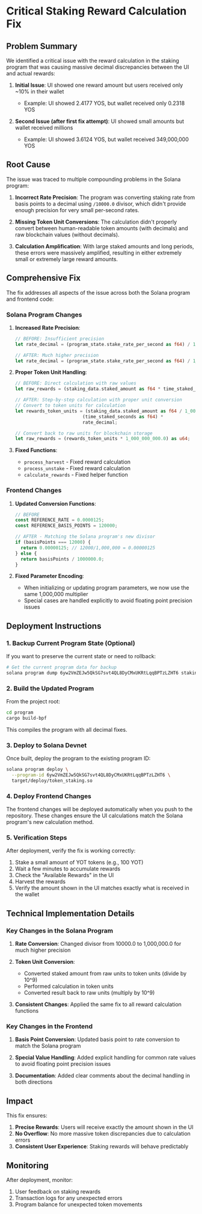 # Critical Staking Reward Calculation Fix

## Problem Summary

We identified a critical issue with the reward calculation in the staking program that was causing massive decimal discrepancies between the UI and actual rewards:

1. **Initial Issue**: UI showed one reward amount but users received only ~10% in their wallet
   * Example: UI showed 2.4177 YOS, but wallet received only 0.2318 YOS

2. **Second Issue (after first fix attempt)**: UI showed small amounts but wallet received millions
   * Example: UI showed 3.6124 YOS, but wallet received 349,000,000 YOS

## Root Cause

The issue was traced to multiple compounding problems in the Solana program:

1. **Incorrect Rate Precision**: The program was converting staking rate from basis points to a decimal using `/10000.0` divisor, which didn't provide enough precision for very small per-second rates.

2. **Missing Token Unit Conversions**: The calculation didn't properly convert between human-readable token amounts (with decimals) and raw blockchain values (without decimals).

3. **Calculation Amplification**: With large staked amounts and long periods, these errors were massively amplified, resulting in either extremely small or extremely large reward amounts.

## Comprehensive Fix

The fix addresses all aspects of the issue across both the Solana program and frontend code:

### Solana Program Changes

1. **Increased Rate Precision**: 
   ```rust
   // BEFORE: Insufficient precision
   let rate_decimal = (program_state.stake_rate_per_second as f64) / 10000.0;
   
   // AFTER: Much higher precision
   let rate_decimal = (program_state.stake_rate_per_second as f64) / 1_000_000.0;
   ```

2. **Proper Token Unit Handling**:
   ```rust
   // BEFORE: Direct calculation with raw values
   let raw_rewards = (staking_data.staked_amount as f64 * time_staked_seconds as f64 * rate_decimal) as u64;
   
   // AFTER: Step-by-step calculation with proper unit conversion
   // Convert to token units for calculation
   let rewards_token_units = (staking_data.staked_amount as f64 / 1_000_000_000.0) * 
                            (time_staked_seconds as f64) * 
                            rate_decimal;
   
   // Convert back to raw units for blockchain storage
   let raw_rewards = (rewards_token_units * 1_000_000_000.0) as u64;
   ```

3. **Fixed Functions**:
   - `process_harvest` - Fixed reward calculation
   - `process_unstake` - Fixed reward calculation
   - `calculate_rewards` - Fixed helper function 

### Frontend Changes

1. **Updated Conversion Functions**:
   ```typescript
   // BEFORE
   const REFERENCE_RATE = 0.0000125;
   const REFERENCE_BASIS_POINTS = 120000;
   
   // AFTER - Matching the Solana program's new divisor
   if (basisPoints === 12000) {
     return 0.00000125; // 12000/1,000,000 = 0.00000125
   } else {
     return basisPoints / 1000000.0;
   }
   ```

2. **Fixed Parameter Encoding**:
   - When initializing or updating program parameters, we now use the same 1,000,000 multiplier
   - Special cases are handled explicitly to avoid floating point precision issues

## Deployment Instructions

### 1. Backup Current Program State (Optional)

If you want to preserve the current state or need to rollback:

```bash
# Get the current program data for backup
solana program dump 6yw2VmZEJw5QkSG7svt4QL8DyCMxUKRtLqqBPTzLZHT6 staking_program_backup.so
```

### 2. Build the Updated Program

From the project root:

```bash
cd program
cargo build-bpf
```

This compiles the program with all decimal fixes.

### 3. Deploy to Solana Devnet

Once built, deploy the program to the existing program ID:

```bash
solana program deploy \
  --program-id 6yw2VmZEJw5QkSG7svt4QL8DyCMxUKRtLqqBPTzLZHT6 \
  target/deploy/token_staking.so
```

### 4. Deploy Frontend Changes

The frontend changes will be deployed automatically when you push to the repository. These changes ensure the UI calculations match the Solana program's new calculation method.

### 5. Verification Steps

After deployment, verify the fix is working correctly:

1. Stake a small amount of YOT tokens (e.g., 100 YOT)
2. Wait a few minutes to accumulate rewards
3. Check the "Available Rewards" in the UI
4. Harvest the rewards
5. Verify the amount shown in the UI matches exactly what is received in the wallet

## Technical Implementation Details

### Key Changes in the Solana Program

1. **Rate Conversion**: Changed divisor from 10000.0 to 1,000,000.0 for much higher precision

2. **Token Unit Conversion**: 
   - Converted staked amount from raw units to token units (divide by 10^9)
   - Performed calculation in token units
   - Converted result back to raw units (multiply by 10^9)

3. **Consistent Changes**: Applied the same fix to all reward calculation functions

### Key Changes in the Frontend

1. **Basis Point Conversion**: Updated basis point to rate conversion to match the Solana program

2. **Special Value Handling**: Added explicit handling for common rate values to avoid floating point precision issues

3. **Documentation**: Added clear comments about the decimal handling in both directions

## Impact

This fix ensures:

1. **Precise Rewards**: Users will receive exactly the amount shown in the UI
2. **No Overflow**: No more massive token discrepancies due to calculation errors
3. **Consistent User Experience**: Staking rewards will behave predictably

## Monitoring

After deployment, monitor:

1. User feedback on staking rewards
2. Transaction logs for any unexpected errors
3. Program balance for unexpected token movements